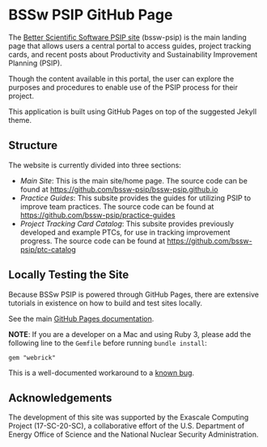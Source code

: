 # BSSw PSIP GitHub Page

The [Better Scientific Software PSIP site](https://bssw-psip.github.io/) (bssw-psip)
is the main landing page that allows users a central portal to access guides,
project tracking cards, and recent posts about Productivity and
Sustainability Improvement Planning (PSIP).

Though the content available in this portal, the user can explore the purposes
and procedures to enable use of the PSIP process for their project.

This application is built using GitHub Pages on top of the suggested Jekyll
theme.

## Structure

The website is currently divided into three sections:

- _Main Site_: This is the main site/home page. The source code can be found at https://github.com/bssw-psip/bssw-psip.github.io
- _Practice Guides_: This subsite provides the guides for utilizing PSIP to improve team practices. The source code can be found at https://github.com/bssw-psip/practice-guides
- _Project Tracking Card Catalog_: This subsite provides previously developed and example PTCs, for use in tracking improvement progress. The source code can be found at https://github.com/bssw-psip/ptc-catalog

## Locally Testing the Site

Because BSSw PSIP is powered through GitHub Pages, there are extensive tutorials
in existence on how to build and test sites locally.

See the main [GitHub Pages documentation](https://docs.github.com/en/pages/setting-up-a-github-pages-site-with-jekyll/testing-your-github-pages-site-locally-with-jekyll).

**NOTE**: If you are a developer on a Mac and using Ruby 3, please add the
following line to the `Gemfile` before running `bundle install`:
```
gem "webrick"
```
This is a well-documented workaround to a [known bug](https://github.com/jekyll/jekyll/issues/8523).

## Acknowledgements

The development of this site was supported by the Exascale Computing Project
(17-SC-20-SC), a collaborative effort of the U.S. Department of Energy
Office of Science and the National Nuclear Security Administration.
